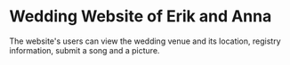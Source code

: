 # Wedding Website of Erik and Anna

The website's users can view the wedding venue and its location, registry information, submit a song and a picture.
